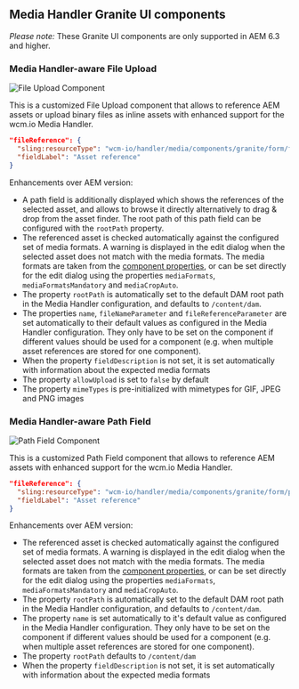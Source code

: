 ## Media Handler Granite UI components

*Please note:* These Granite UI components are only supported in AEM 6.3 and higher.

### Media Handler-aware File Upload

![File Upload Component](images/fileupload-component.png)

This is a customized File Upload component that allows to reference AEM assets or upload binary files as inline assets with enhanced support for the wcm.io Media Handler.

```json
"fileReference": {
  "sling:resourceType": "wcm-io/handler/media/components/granite/form/fileupload",
  "fieldLabel": "Asset reference"
}
```

Enhancements over AEM version:

* A path field is additionally displayed which shows the references of the selected asset, and allows to browse it directly alternatively to drag & drop from the asset finder. The root path of this path field can be configured with the `rootPath` property.
* The referenced asset is checked automatically against the configured set of media formats. A warning is displayed in the edit dialog when the selected asset does not match with the media formats. The media formats are taken from the [component properties][component-properties], or can be set directly for the edit dialog using the properties `mediaFormats`, `mediaFormatsMandatory` and `mediaCropAuto`.
* The property `rootPath` is automatically set to the default DAM root path in the Media Handler configuration, and defaults to `/content/dam`.
* The properties `name`, `fileNameParameter` and `fileReferenceParameter` are set automatically to their default values as configured in the Media Handler configuration. They only have to be set on the component if different values should be used for a component (e.g. when multiple asset references are stored for one component).
* When the property `fieldDescription` is not set, it is set automatically with information about the expected media formats
* The property `allowUpload` is set to `false` by default
* The property `mimeTypes` is pre-initialized with mimetypes for GIF, JPEG and PNG images


### Media Handler-aware Path Field

![Path Field Component](images/pathfield-component.png)

This is a customized Path Field component that allows to reference AEM assets with enhanced support for the wcm.io Media Handler.

```json
"fileReference": {
  "sling:resourceType": "wcm-io/handler/media/components/granite/form/pathfield",
  "fieldLabel": "Asset reference"
}
```

Enhancements over AEM version:

* The referenced asset is checked automatically against the configured set of media formats. A warning is displayed in the edit dialog when the selected asset does not match with the media formats. The media formats are taken from the [component properties][component-properties], or can be set directly for the edit dialog using the properties `mediaFormats`, `mediaFormatsMandatory` and `mediaCropAuto`.
* The property `rootPath` is automatically set to the default DAM root path in the Media Handler configuration, and defaults to `/content/dam`.
* The property `name` is set automatically to it's default value as configured in the Media Handler configuration. They only have to be set on the component if different values should be used for a component (e.g. when multiple asset references are stored for one component).
* The property `rootPath` defaults to `/content/dam`
* When the property `fieldDescription` is not set, it is set automatically with information about the expected media formats



[component-properties]: component-properties.html
